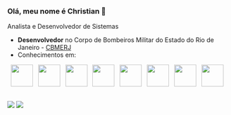 ### Olá, meu nome é Christian 👋

Analista e Desenvolvedor de Sistemas

- **Desenvolvedor** no Corpo de Bombeiros Militar do Estado do Rio de Janeiro - [CBMERJ](https://www.cbmerj.rj.gov.br/)
- Conhecimentos em: 
<div display="inline">
  &nbsp;&nbsp;<img width="50" height="50" src="https://cdn.jsdelivr.net/gh/devicons/devicon/icons/laravel/laravel-plain-wordmark.svg" />
  &nbsp;&nbsp;<img width="50" height="50" src="https://cdn.jsdelivr.net/gh/devicons/devicon/icons/codeigniter/codeigniter-plain-wordmark.svg" />   
  &nbsp;&nbsp;<img width="50" height="50" src="https://cdn.jsdelivr.net/gh/devicons/devicon/icons/php/php-original.svg" />
  &nbsp;&nbsp;<img width="50" height="50" src="https://cdn.jsdelivr.net/gh/devicons/devicon/icons/java/java-original-wordmark.svg" />
  &nbsp;&nbsp;<img width="50" height="50" src="https://cdn.jsdelivr.net/gh/devicons/devicon/icons/javascript/javascript-original.svg" />
  &nbsp;&nbsp;<img width="50" height="50" src="https://cdn.jsdelivr.net/gh/devicons/devicon/icons/bootstrap/bootstrap-original.svg" />  
  &nbsp;&nbsp;<img width="50" height="50" src="https://cdn.jsdelivr.net/gh/devicons/devicon/icons/git/git-original-wordmark.svg" />        
  &nbsp;&nbsp;<img width="50" height="50" src="https://cdn.jsdelivr.net/gh/devicons/devicon/icons/androidstudio/androidstudio-original.svg" />   
</div>

##

<div> 
  <a href="mailto:chrisstipdev@gmail.com" target="_blank"><img src="https://img.shields.io/badge/Gmail-D14836?style=for-the-badge&logo=gmail&logoColor=white" target="_blank"></a>
  <a href="https://www.linkedin.com/in/christian-stipursky-85330839" target="_blank"><img src="https://img.shields.io/badge/LinkedIn-0077B5?style=for-the-badge&logo=linkedin&logoColor=white"></a> 
</div>

